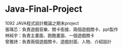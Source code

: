 # Java-Final-Project
1092 JAVA程式設計概論之期末project <br>
張瑀芯：負責遊戲音樂、關卡銜接、兩個遊戲關卡、ppt製作 <br>
林純宇：負責主畫面、跑酷畫面、一個遊戲關卡 <br>
曾雅詩：負責兩個遊戲關卡、遊戲封面、人物、介紹設計 <br>
